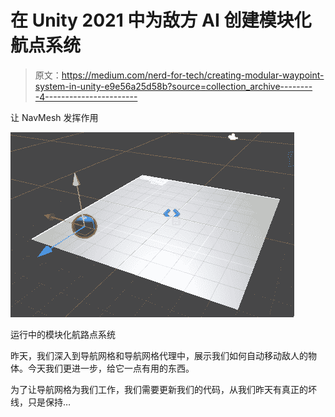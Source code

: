 # 在 Unity 2021 中为敌方 AI 创建模块化航点系统

> 原文：<https://medium.com/nerd-for-tech/creating-modular-waypoint-system-in-unity-e9e56a25d58b?source=collection_archive---------4----------------------->

让 NavMesh 发挥作用

![](img/dc6930940f2ef6ff3c1254f804bca26d.png)

运行中的模块化航路点系统

昨天，我们深入到导航网格和导航网格代理中，展示我们如何自动移动敌人的物体。今天我们更进一步，给它一点有用的东西。

为了让导航网格为我们工作，我们需要更新我们的代码，从我们昨天有真正的坏线，只是保持…